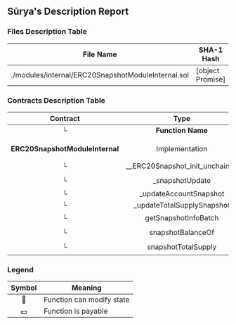 ## Sūrya's Description Report

### Files Description Table


|  File Name  |  SHA-1 Hash  |
|-------------|--------------|
| ./modules/internal/ERC20SnapshotModuleInternal.sol | [object Promise] |


### Contracts Description Table


|  Contract  |         Type        |       Bases      |                  |                 |
|:----------:|:-------------------:|:----------------:|:----------------:|:---------------:|
|     └      |  **Function Name**  |  **Visibility**  |  **Mutability**  |  **Modifiers**  |
||||||
| **ERC20SnapshotModuleInternal** | Implementation | SnapshotModuleBase, ERC20Upgradeable |||
| └ | __ERC20Snapshot_init_unchained | Internal 🔒 | 🛑  | onlyInitializing |
| └ | _snapshotUpdate | Internal 🔒 | 🛑  | |
| └ | _updateAccountSnapshot | Private 🔐 | 🛑  | |
| └ | _updateTotalSupplySnapshot | Private 🔐 | 🛑  | |
| └ | getSnapshotInfoBatch | Public ❗️ |   |NO❗️ |
| └ | snapshotBalanceOf | Public ❗️ |   |NO❗️ |
| └ | snapshotTotalSupply | Public ❗️ |   |NO❗️ |


### Legend

|  Symbol  |  Meaning  |
|:--------:|-----------|
|    🛑    | Function can modify state |
|    💵    | Function is payable |
